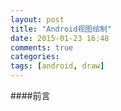 ```yaml
---
layout: post
title: "Android视图绘制"
date: 2015-01-23 16:48
comments: true
categories: 
tags: [android, draw]
---
```


####前言


